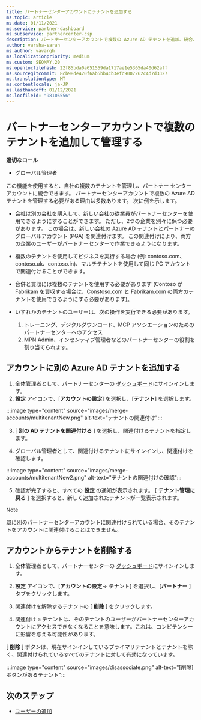 ```yaml
---
title: パートナーセンターアカウントにテナントを追加する
ms.topic: article
ms.date: 01/11/2021
ms.service: partner-dashboard
ms.subservice: partnercenter-csp
description: パートナーセンターアカウントで複数の Azure AD テナントを追加、統合、または管理する方法について説明します。 いくつかの理由についても説明します。
author: varsha-sarah
ms.author: vavargh
ms.localizationpriority: medium
ms.custom: SEOMAY.20
ms.openlocfilehash: 22f85bda0a651559da1717ae1e5365da40d62aff
ms.sourcegitcommit: 8cb98de420f6ab5bb4cb3efc9007262c4d7d3327
ms.translationtype: MT
ms.contentlocale: ja-JP
ms.lasthandoff: 01/12/2021
ms.locfileid: "98105556"
---
```

# <a name="add-and-manage-multiple-tenants-in-your-partner-center-account"></a>パートナーセンターアカウントで複数のテナントを追加して管理する


**適切なロール**

- グローバル管理者

この機能を使用すると、自社の複数のテナントを管理し、パートナー センター アカウントに統合できます。 パートナーセンターアカウントで複数の Azure AD テナントを管理する必要がある理由は多数あります。 次に例を示します。

- 会社は別の会社を購入して、新しい会社の従業員がパートナーセンターを使用できるようにすることができます。 ただし、2つの企業を別々に保つ必要があります。 この場合は、新しい会社の Azure AD テナントとパートナーのグローバルアカウント (PGA) を関連付けます。 この関連付けにより、両方の企業のユーザーがパートナーセンターで作業できるようになります。

- 複数のテナントを使用してビジネスを実行する場合 (例: contoso.com、contoso.uk、contoso.in)、マルチテナントを使用して同じ PC アカウントで関連付けることができます。

- 合併と買収には複数のテナントを使用する必要があります (Contoso が Fabrikam を買収する場合は、Constoso.com と Fabrikam.com の両方のテナントを使用できるようにする必要があります)。

- いずれかのテナントのユーザーは、次の操作を実行できる必要があります。
    1.  トレーニング、デジタルダウンロード、MCP アソシエーションのためのパートナーセンターへのアクセス
    2.  MPN Admin、インセンティブ管理者などのパートナーセンターの役割を割り当てられます。


## <a name="add-another-azure-ad-tenant-to-your-account"></a>アカウントに別の Azure AD テナントを追加する

1. 全体管理者として、パートナーセンターの [ダッシュボード](https://partner.microsoft.com/dashboard)にサインインします。
1. **設定** アイコンで、[**アカウントの設定**] を選択し、[**テナント**] を選択します。
 
:::image type="content" source="images/merge-accounts/multitenantNew.png" alt-text="テナントの関連付け"::: 

3. [ **別の AD テナントを関連付ける** ] を選択し、関連付けるテナントを指定します。

1. グローバル管理者として、関連付けるテナントにサインインし、関連付けを確認します。 

:::image type="content" source="images/merge-accounts/multitenantNew2.png" alt-text="テナントの関連付けの確認"::: 

5. 確認が完了すると、すべての **設定** の通知が表示されます。  [ **テナント管理に戻る** ] を選択すると、新しく追加されたテナントが一覧表示されます。 
 

>[!NOTE]
>既に別のパートナーセンターアカウントに関連付けられている場合、そのテナントをアカウントに関連付けることはできません。


## <a name="remove-a-tenant-from-your-account"></a>アカウントからテナントを削除する
 
1. 全体管理者として、パートナーセンターの [ダッシュボード](https://partner.microsoft.com/dashboard)にサインインします。

1. **設定** アイコンで、[**アカウントの設定**-> テナント] を選択し、[**パートナー** ] タブをクリックします。
 
3. 関連付けを解除するテナントの [ **削除** ] をクリックします。

4. 関連付け a テナントは、そのテナントのユーザーがパートナーセンターアカウントにアクセスできなくなることを意味します。これは、コンピテンシーに影響を与える可能性があります。 

[ **削除** ] ボタンは、現在サインインしているプライマリテナントとテナントを除く、関連付けられているすべてのテナントに対して有効になっています。

:::image type="content" source="images/disassociate.png" alt-text="[削除] ボタンがあるテナント":::
 

## <a name="next-steps"></a>次のステップ

- [ユーザーの追加](create-user-accounts-and-set-permissions.md)






